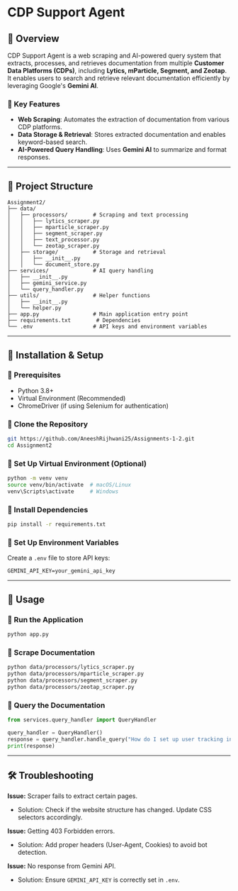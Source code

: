 # CDP Support Agent

## 📌 Overview
CDP Support Agent is a web scraping and AI-powered query system that extracts, processes, and retrieves documentation from multiple **Customer Data Platforms (CDPs)**, including **Lytics, mParticle, Segment, and Zeotap**. It enables users to search and retrieve relevant documentation efficiently by leveraging Google's **Gemini AI**.

### **🔧 Key Features**
- **Web Scraping**: Automates the extraction of documentation from various CDP platforms.
- **Data Storage & Retrieval**: Stores extracted documentation and enables keyword-based search.
- **AI-Powered Query Handling**: Uses **Gemini AI** to summarize and format responses.

---

## 📂 Project Structure
```
Assignment2/
├── data/
│   ├── processors/        # Scraping and text processing
│   │   ├── lytics_scraper.py
│   │   ├── mparticle_scraper.py
│   │   ├── segment_scraper.py
│   │   ├── text_processor.py
│   │   └── zeotap_scraper.py
│   ├── storage/           # Storage and retrieval
│   │   ├── __init__.py
│   │   └── document_store.py
├── services/              # AI query handling
│   ├── __init__.py
│   ├── gemini_service.py
│   └── query_handler.py
├── utils/                 # Helper functions
│   ├── __init__.py
│   └── helper.py
├── app.py                 # Main application entry point
├── requirements.txt        # Dependencies
└── .env                   # API keys and environment variables
```

---

## 🚀 Installation & Setup

### **🔹 Prerequisites**
- Python 3.8+
- Virtual Environment (Recommended)
- ChromeDriver (if using Selenium for authentication)

### **🔹 Clone the Repository**
```bash
git https://github.com/AneeshRijhwani25/Assignments-1-2.git
cd Assignment2
```

### **🔹 Set Up Virtual Environment (Optional)**
```bash
python -m venv venv
source venv/bin/activate  # macOS/Linux
venv\Scripts\activate     # Windows
```

### **🔹 Install Dependencies**
```bash
pip install -r requirements.txt
```

### **🔹 Set Up Environment Variables**
Create a `.env` file to store API keys:
```
GEMINI_API_KEY=your_gemini_api_key
```

---

## 📌 Usage
### **🔹 Run the Application**
```bash
python app.py
```

### **🔹 Scrape Documentation**
```bash
python data/processors/lytics_scraper.py
python data/processors/mparticle_scraper.py
python data/processors/segment_scraper.py
python data/processors/zeotap_scraper.py
```

### **🔹 Query the Documentation**
```python
from services.query_handler import QueryHandler

query_handler = QueryHandler()
response = query_handler.handle_query("How do I set up user tracking in Segment?")
print(response)
```

---

## 🛠️ Troubleshooting
**Issue:** Scraper fails to extract certain pages.
- Solution: Check if the website structure has changed. Update CSS selectors accordingly.

**Issue:** Getting 403 Forbidden errors.
- Solution: Add proper headers (User-Agent, Cookies) to avoid bot detection.

**Issue:** No response from Gemini API.
- Solution: Ensure `GEMINI_API_KEY` is correctly set in `.env`.

